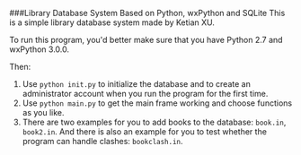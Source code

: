 ###Library Database System Based on Python, wxPython and SQLite
This is a simple library database system made by Ketian XU.

To run this program, you'd better make sure that you have Python 2.7 and wxPython 3.0.0.

Then: 

 1. Use `python init.py` to initialize the database and to create an administrator account when you run the program for the first time.
 2. Use `python main.py` to get the main frame working and choose functions as you like.
 3. There are two examples for you to add books to the database: `book.in`, `book2.in`.
 And there is also an example for you to test whether the program can handle clashes: `bookclash.in`.

